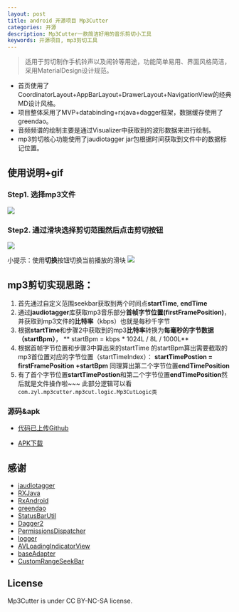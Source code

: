 ```yaml
---
layout: post
title: android 开源项目 Mp3Cutter
categories: 开源
description: Mp3Cutter一款简洁好用的音乐剪切小工具
keywords: 开源项目, mp3剪切工具
---
```

> 适用于剪切制作手机铃声以及闹铃等用途，功能简单易用、界面风格简洁，采用MaterialDesign设计规范。



- 首页使用了CoordinatorLayout+AppBarLayout+DrawerLayout+NavigationView的经典MD设计风格。
- 项目整体采用了MVP+databinding+rxjava+dagger框架，数据缓存使用了greendao。
- 音频频谱的绘制主要是通过Visualizer中获取到的波形数据来进行绘制。
- mp3剪切核心功能使用了jaudiotagger jar包根据时间获取到文件中的数据标记位置。




## 使用说明+gif
### Step1. 选择mp3文件
![](http://upload-images.jianshu.io/upload_images/2229793-04dc9ce1b1989f8d.gif?imageMogr2/auto-orient/strip%7CimageView2/2/w/1240)

### Step2. 通过滑块选择剪切范围然后点击剪切按钮
![](http://upload-images.jianshu.io/upload_images/2229793-77c927b7f8d4ee47.gif?imageMogr2/auto-orient/strip%7CimageView2/2/w/1240)




小提示：使用**切换**按钮切换当前播放的滑块
![](http://upload-images.jianshu.io/upload_images/2229793-8dbd2b9755a90d79.png?imageMogr2/auto-orient/strip%7CimageView2/2/w/1240)

## mp3剪切实现思路：
1. 首先通过自定义范围seekbar获取到两个时间点**startTime**, **endTime**
2. 通过**jaudiotagger**库获取mp3音乐部分**首帧字节位置(firstFramePosition)**，并获取到mp3文件的**比特率**（kbps）也就是每秒千字节
3. 根据**startTime**和步骤2中获取到的mp3**比特率**转换为**每毫秒的字节数据（startBpm）**，
  ** startBpm = kbps * 1024L / 8L / 1000L**
4. 根据首帧字节位置和步骤3中算出来的startTime 的startBpm算出需要截取的mp3首位置对应的字节位置（startTimeIndex）：
  **startTimePostion = firstFramePosition +startBpm**
  同理算出第二个字节位置**endTimePosition**
5. 有了首个字节位置**startTimePostion**和第二个字节位置**endTimePosition**然后就是文件操作啦~~~
  此部分逻辑可以看`com.zyl.mp3cutter.mp3cut.logic.Mp3CutLogic类`

### 源码&apk
-  [代码已上传Github](https://github.com/zyl409214686/Mp3Cutter)

-  [APK下载](https://github.com/zyl409214686/Mp3Cutter/blob/master/apk/app-cutter-debug.apk)
## 感谢
* [jaudiotagger](http://www.jthink.net/jaudiotagger/)
* [RXJava](https://github.com/ReactiveX/RxJava)
* [RxAndroid](https://github.com/ReactiveX/RxAndroid)
* [greendao](https://github.com/greenrobot/greenDAO)
* [StatusBarUtil](https://github.com/laobie/StatusBarUtil)
* [Dagger2](https://github.com/google/dagger)
* [PermissionsDispatcher](https://github.com/permissions-dispatcher/PermissionsDispatcher)
* [logger](https://github.com/orhanobut/logger)
* [AVLoadingIndicatorView](https://github.com/81813780/AVLoadingIndicatorView)
* [baseAdapter](https://github.com/hongyangAndroid/baseAdapter)
* [CustomRangeSeekBar](https://github.com/zyl409214686/CustomRangeSeekBar)


##  License

Mp3Cutter is under CC BY-NC-SA license.